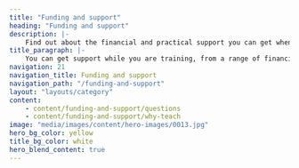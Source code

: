 ```yaml
---
title: "Funding and support"
heading: "Funding and support"
description: |-
    Find out about the financial and practical support you can get when you apply for teacher training, including loans, scholarships and bursaries.
title_paragraph: |-
    You can get support while you are training, from a range of financial support to help pay your fees to practical assistance if you are disabled.
navigation: 21
navigation_title: Funding and support
navigation_path: "/funding-and-support"
layout: "layouts/category"
content:
    - content/funding-and-support/questions
    - content/funding-and-support/why-teach
image: "media/images/content/hero-images/0013.jpg"
hero_bg_color: yellow
title_bg_color: white
hero_blend_content: true
---
```


